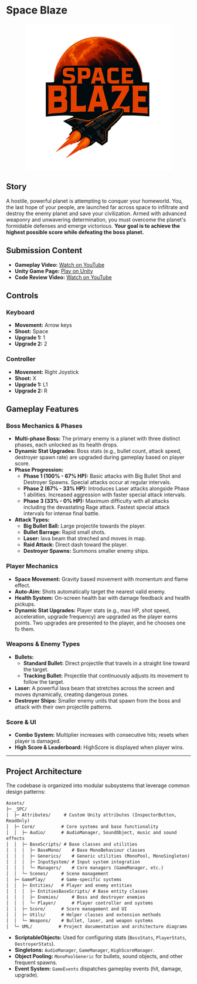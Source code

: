 # Space Blaze

<p align="center">
  <img src="Assets/_SPC/Core/Scenes/Background/Sprites/logo.png" alt="Space Blaze Logo" width="400" height="400"/>
</p>

## Story

A hostile, powerful planet is attempting to conquer your homeworld. You, the last hope of your people, are launched far across space to infiltrate and destroy the enemy planet and save your civilization. Armed with advanced weaponry and unwavering determination, you must overcome the planet's formidable defenses and emerge victorious. **Your goal is to achieve the highest possible score while defeating the boss planet.**

## Submission Content

* **Gameplay Video:** [Watch on YouTube](https://www.youtube.com/watch?v=Vq69oEfbsbs)
* **Unity Game Page:** [Play on Unity](https://play.unity.com/en/games/b5c958d2-09ee-4796-a025-6946a07fe35b/space-blaze)
* **Code Review Video:** [Watch on YouTube](https://www.youtube.com/watch?v=MMvNJBWmP-g)



## Controls

### Keyboard

* **Movement:** Arrow keys
* **Shoot:** Space
* **Upgrade 1:** 1
* **Upgrade 2:** 2

### Controller

* **Movement:** Right Joystick
* **Shoot:** X
* **Upgrade 1:** L1
* **Upgrade 2:** R

## Gameplay Features

### Boss Mechanics & Phases

* **Multi-phase Boss:** The primary enemy is a planet with three distinct phases, each unlocked as its health drops.
* **Dynamic Stat Upgrades:** Boss stats (e.g., bullet count, attack speed, destroyer spawn rate) are upgraded during gameplay based on player score.
* **Phase Progression:**
  * **Phase 1 (100% - 67% HP):** Basic attacks with Big Bullet Shot and Destroyer Spawns. Special attacks occur at regular intervals.
  * **Phase 2 (67% - 33% HP):** Introduces Laser attacks alongside Phase 1 abilities. Increased aggression with faster special attack intervals.
  * **Phase 3 (33% - 0% HP):** Maximum difficulty with all attacks including the devastating Rage attack. Fastest special attack intervals for intense final battle.
* **Attack Types:**
  * **Big Bullet Ball:** Large projectile towards the player.
  * **Bullet Barrage:** Rapid small shots.
  * **Laser:** lava beam that streched and moves in map.
  * **Raid Attack:** Direct dash toward the player.
  * **Destroyer Spawns:** Summons smaller enemy ships.

### Player Mechanics

* **Space Movement:** Gravity based movement with momentum and flame effect.
* **Auto-Aim:** Shots automatically target the nearest valid enemy.
* **Health System:** On-screen health bar with damage feedback and health pickups.
* **Dynamic Stat Upgrades:** Player stats (e.g., max HP, shot speed, acceleration, upgrade frequency) are upgraded as the player earns points. Two upgrades are presented to the player, and he chooses one fo them.

### Weapons & Enemy Types

* **Bullets:**
  * **Standard Bullet:** Direct projectile that travels in a straight line toward the target.
  * **Tracking Bullet:** Projectile that continuously adjusts its movement to follow the target.
* **Laser:** A powerful lava beam that stretches across the screen and moves dynamically, creating dangerous zones.
* **Destroyer Ships:** Smaller enemy units that spawn from the boss and attack with their own projectile patterns.

### Score & UI

* **Combo System:** Multiplier increases with consecutive hits; resets when player is damaged.
* **High Score & Leaderboard:** HighScore is displayed when player wins. 

---

## Project Architecture

The codebase is organized into modular subsystems that leverage common design patterns:

```
Assets/
├─ _SPC/
│  ├─ Attributes/     # Custom Unity attributes (InspectorButton, ReadOnly)
│  ├─ Core/          # Core systems and base functionality
│  │  ├─ Audio/      # AudioManager, SoundObject, music and sound effects
│  │  ├─ BaseScripts/ # Base classes and utilities
│  │  │  ├─ BaseMono/    # Base MonoBehaviour classes
│  │  │  ├─ Generics/    # Generic utilities (MonoPool, MonoSingleton)
│  │  │  ├─ InputSystem/ # Input system integration
│  │  │  └─ Managers/    # Core managers (GameManager, etc.)
│  │  └─ Scenes/     # Scene management
│  ├─ GamePlay/      # Game-specific systems
│  │  ├─ Entities/   # Player and enemy entities
│  │  │  ├─ EntitiesBaseScripts/ # Base entity classes
│  │  │  ├─ Enemies/     # Boss and destroyer enemies
│  │  │  └─ Player/      # Player controller and systems
│  │  ├─ Score/      # Score management and UI
│  │  ├─ Utils/      # Helper classes and extension methods
│  │  └─ Weapons/    # Bullet, laser, and weapon systems
│  └─ UML/          # Project documentation and architecture diagrams
```

* **ScriptableObjects:** Used for configuring stats (`BossStats`, `PlayerStats`, `DestroyerStats`).
* **Singletons:** `AudioManager`, `GameManager`, `HighScoreManager`.
* **Object Pooling:** `MonoPoolGeneric` for bullets, sound objects, and other frequent spawns.
* **Event System:** `GameEvents` dispatches gameplay events (hit, damage, upgrade).


